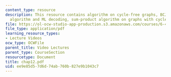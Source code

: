 ```yaml
---
content_type: resource
description: This resource contains algorithm on cycle-free graphs, BCJR, min-sum
  algorithm and ML decoding, sum-product algorithm on graphs with cycles.
file: https://ol-ocw-studio-app-production.s3.amazonaws.com/courses/6-451-principles-of-digital-communication-ii-spring-2005/ee9e85d57d6d74ab760b827e9b1043c7_chap12.pdf
file_type: application/pdf
learning_resource_types:
- Lecture Videos
ocw_type: OCWFile
parent_title: Video Lectures
parent_type: CourseSection
resourcetype: Document
title: chap12.pdf
uid: ee9e85d5-7d6d-74ab-760b-827e9b1043c7
---
```

